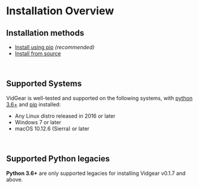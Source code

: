<!--
===============================================
vidgear library source-code is deployed under the Apache 2.0 License:

Copyright (c) 2019-2020 Abhishek Thakur(@abhiTronix) <abhi.una12@gmail.com>

Licensed under the Apache License, Version 2.0 (the "License");
you may not use this file except in compliance with the License.
You may obtain a copy of the License at

   http://www.apache.org/licenses/LICENSE-2.0

Unless required by applicable law or agreed to in writing, software
distributed under the License is distributed on an "AS IS" BASIS,
WITHOUT WARRANTIES OR CONDITIONS OF ANY KIND, either express or implied.
See the License for the specific language governing permissions and
limitations under the License.
===============================================
-->

# Installation Overview

## Installation methods

* [Install using pip](../installation/pip_install/) _(recommended)_
* [Install from source](../installation/source_install/)

&nbsp;


## Supported Systems

VidGear is well-tested and supported on the following systems, with [python 3.6+](https://www.python.org/downloads/) and [pip](https://pip.pypa.io/en/stable/installing/#do-i-need-to-install-pip) installed:

* Any Linux distro released in 2016 or later
* Windows 7 or later
* macOS 10.12.6 (Sierra) or later

&nbsp;

## Supported Python legacies

**Python 3.6+** are only supported legacies for installing Vidgear v0.1.7 and above.

&nbsp;

<!--
External URLs
-->